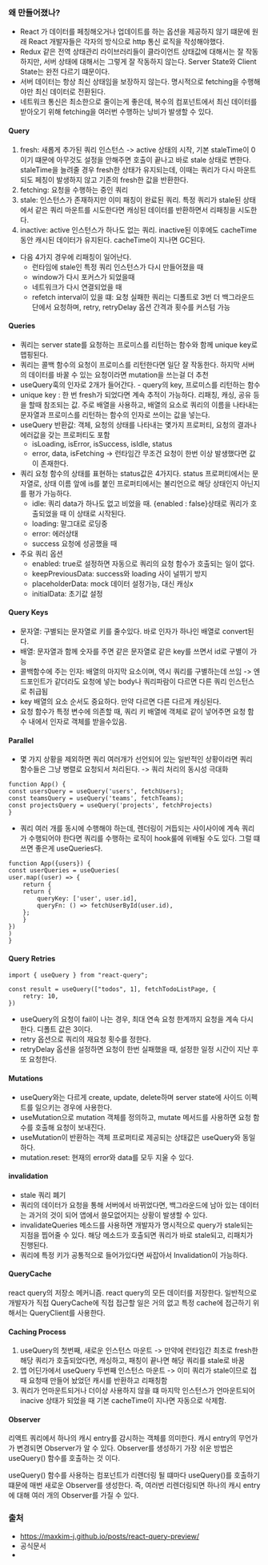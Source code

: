 ### 왜 만들어졌나?
- React 가 데이터를 페칭해오거나 업데이트를 하는 옵션을 제공하지 않기 떄문에 원래 React 개발자들은 각자의 방식으로 http 통신 로직을 작성해야했다.
- Redux 같은 전역 상태관리 라이브러리들이 클라이언트 상태값에 대해서는 잘 작동하지만, 서버 상태에 대해서는 그렇게 잘 작동하지 않는다. Server State와 Client State는 완전 다르기 떄문이다.
- 서버 데이터는 항상 최신 상태임을 보장하지 않는다. 명시적으로 fetching을 수행해야만 최신 데이터로 전환된다.
- 네트워크 통신은 최소한으로 줄이는게 좋은데, 복수의 컴포넌트에서 최신 데이터를 받아오기 위해 fetching을 여러번 수행하는 낭비가 발생할 수 있다.


#### Query
1. fresh: 새롭게 추가된 쿼리 인스턴스 -> active 상태의 시작, 기본 staleTime이 0이기 떄문에 아무것도 설정을 안해주면 호출이 끝나고 바로 stale 상태로 변한다. staleTime을 늘려줄 경우 fresh한 상태가 유지되는데, 이때는 쿼리가 다시 마운트되도 페칭이 발생하지 않고 기존의 fresh한 값을 반환한다.
2. fetching: 요청을 수행하는 중인 쿼리
3. stale: 인스턴스가 존재하지만 이미 패칭이 완료된 쿼리. 특정 쿼리가 stale된 상태에서 같은 쿼리 마운트를 시도한다면 캐싱된 데이터를 반환하면서 리패칭을 시도한다.
4. inactive: active 인스턴스가 하나도 없는 쿼리. inactive된 이후에도 cacheTime 동안 캐시된 데이터가 유지된다. cacheTime이 지나면 GC된다.

- 다음 4가지 경우에 리패칭이 일어난다.
	- 런타임에 stale인 특정 쿼리 인스턴스가 다시 만들어졌을 때
	- window가 다시 포커스가 되었을때
	- 네트워크가 다시 연결되었을 때
	- refetch interval이 있을 떄: 요청 실패한 쿼리는 디폴트로 3번 더 백그라운드 단에서 요청하며, retry, retryDelay 옵션 간격과 횟수를 커스텀 가능

#### Queries
- 쿼리는 server state를 요청하는 프로미스를 리턴하는 함수와 함께 unique key로 맵핑된다.
- 쿼리는 콜백 함수의 요청이 프로미스를 리턴한다면 일단 잘 작동한다. 하지막 서버의 데이터를 바꿀 수 있는 요청이라면 mutation을 쓰는걸 더 추천
- useQuery훅의 인자로 2개가 들어간다. - query의 key, 프로미스를 리턴하는 함수
- unique key : 한 번 fresh가 되었다면 계속 추적이 가능하다. 리패칭, 캐싱, 공유 등을 할때 참조되는 값. 주로 배열을 사용하고, 배열의 요소로 쿼리의 이름을 나타내는 문자열과 프로미스를 리턴하는 함수의 인자로 쓰이는 값을 넣는다.
- useQuery 반환값: 객체, 요청의 상태를 나타내는 몇가지 프로퍼티, 요청의 결과나 에러값을 갖는 프로퍼티도 포함
	- isLoading, isError, isSuccess, isIdle, status
	- error, data, isFetching -> 런타임간 무조건 요청이 한번 이상 발생했다면 값이 존재한다.
- 쿼리 요청 함수의 상태를 표현하는 status값은 4가지다. status 프로퍼티에서는 문자열로, 상태 이름 앞에 is를 붙인 프로퍼티에서는 불리언으로 해당 상태인지 아닌지를 평가 가능하다.
	- idle: 쿼리 data가 하나도 없고 비었을 때. {enabled : false}상태로 쿼리가 호출되었을 때 이 상태로 시작된다.
	- loading: 말그대로 로딩중
	- error: 에러상태
	- success 요청에 성공했을 때
- 주요 쿼리 옵션
	- enabled: true로 설정하면 자동으로 쿼리의 요청 함수가 호출되는 일이 없다.
	- keepPreviousData: success와 loading 사이 널뛰기 방지
	- placeholderData: mock 데이터 설정가능, 대신 캐싱x
	- initialData: 초기값 설정

#### Query Keys
- 문자열: 구별되는 문자열로 키를 줄수있다. 바로 인자가 하나인 배열로 convert된다.
- 배열: 문자열과 함께 숫자를 주면 같은 문자열로 같은 key를 쓰면서 id로 구별이 가능
- 콜백함수에 주는 인자: 배열의 마지막 요소이며, 역시 쿼리를 구별하는데 쓰임 -> 엔드포인트가 같더라도 요청에 넣는 body나 쿼리파람이 다르면 다른 쿼리 인스턴스로 취급됨
- key 배열의 요소 순서도 중요하다. 만약 다르면 다른 다르게 캐싱된다.
- 요청 함수가 특정 변수에 의존할 때, 쿼리 키 배열에 객체로 같이 넣어주면 요청 함수 내에서 인자로 객체를 받을수있음.

#### Parallel
- 몇 가지 상황을 제외하면 쿼리 여러개가 선언되어 있는 일반적인 상황이라면 쿼리 함수들은 그냥 병렬로 요청되서 처리된다. -> 쿼리 처리의 동시성 극대화
```tsx
function App() {
const usersQuery = useQuery('users', fetchUsers);
const teamsQuery = useQuery('teams', fetchTeams);
const projectsQuery = useQuery('projects', fetchProjects)
}
```

- 쿼리 여러 개를 동시에 수행해야 하는데, 렌더링이 거듭되는 사이사이에 계속 쿼리가 수행되어야 한다면 쿼리를 수행하는 로직이 hook룰에 위배될 수도 있다. 그럴 떄 쓰면 좋은게 useQueries다.

```tsx
function App({users}) {
const userQueries = useQueries(
user.map((user) => {
	return {
	return {
		queryKey: ['user', user.id],
		queryFn: () => fetchUserById(user.id),
	};
	}
})
)
}
```

#### Query Retries
```tsx
import { useQuery } from "react-query";

const result = useQuery(["todos", 1], fetchTodoListPage, {
	retry: 10,
})
```

- useQuery의 요청이 fail이 나는 경우, 최대 연속 요청 한계까지 요청을 계속 다시 한다. 디폴트 값은 3이다.
- retry 옵션으로 쿼리의 재요청 횟수를 정한다.
- retryDelay 옵션을 설정하면 요청이 한번 실패했을 때, 설정한 일정 시간이 지난 후 또 요청한다.

#### Mutations
- useQuery와는 다르게 create, update, delete하며 server state에 사이드 이펙트를 일으키는 경우에 사용한다.
- useMutation으로 mutation 객체를 정의하고, mutate 메서드를 사용하면 요청 함수를 호출해 요청이 보내진다.
- useMutation이 반환하는 객체 프로퍼티로 제공되는 상태값은 useQuery와 동일하다.
- mutation.reset: 현재의 error와 data를 모두 지울 수 있다.

#### invalidation
- stale 쿼리 폐기
- 쿼리의 데이터가 요청을 통해 서버에서 바뀌었다면, 백그라운드에 남아 있는 데이터는 과거의 것이 되어 앱에서 쓸모없어지는 상황이 발생할 수 있다.
- invalidateQueries 메소드를 사용하면 개발자가 명시적으로 query가 stale되는 지점을 찝어줄 수 있다. 해당 메소드가 호출되면 쿼리가 바로 stale되고, 리패치가 진행된다.
- 쿼리에 특정 키가 공통적으로 들어가있다면 싸잡아서 Invalidation이 가능하다.

#### QueryCache
react query의 저장소 메커니즘. react query의 모든 데이터를 저장한다. 일반적으로 개발자가 직접 QueryCache에 직접 접근할 일은 거의 없고 특정 cache에 접근하기 위해서는 QueryClient를 사용한다.

#### Caching Process
1. useQuery의 첫번째, 새로운 인스턴스 마운트 -> 만약에 런타임간 최초로 fresh한 해당 쿼리가 호출되었다면, 캐싱하고, 패칭이 끝나면 해당 쿼리를 stale로 바꿈
2. 앱 어딘가에서 useQuery 두번째 인스턴스 마운트 -> 이미 쿼리가 stale이므로 접때 요청때 만들어 놨었던 캐시를 반환하고 리패칭함
3. 쿼리가 언마운트되거나 더이상 사용하지 않을 떄 마지막 인스턴스가 언마운트되어 inacive 상태가 되었을 때 기본 cacheTime이 지나면 자동으로 삭제함.

#### Observer
리액트 쿼리에서 하나의 캐시 entry를 감시하는 객체를 의미한다. 캐시 entry의 무언가가 변경되면 Observer가 알 수 있다.
Observer를 생성하기 가장 쉬운 방법은 useQuery() 함수를 호출하는 것 이다.

useQuery() 함수를 사용하는 컴포넌트가 리렌더링 될 떄마다 useQuery()를 호출하기 떄문에 매번 새로운 Observer를 생성한다. 즉, 여러번 리렌더링되면 하나의 캐시 entry에 대해 여러 개의 Observer를 가질 수 있다.


### 출처
- https://maxkim-j.github.io/posts/react-query-preview/
- 공식문서
- 